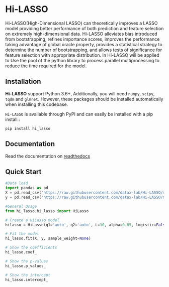 # Hi-LASSO
Hi-LASSO(High-Dimensional LASSO) can theoretically improves a LASSO model providing better performance of both prediction and feature selection on extremely 
high-dimensional data.  Hi-LASSO alleviates bias introduced from bootstrapping, refines importance scores, improves the performance taking advantage of 
global oracle property, provides a statistical strategy to determine the number of bootstrapping, and allows tests of significance for feature selection with 
appropriate distribution.  In Hi-LASSO will be applied to Use the pool of the python library to process parallel multiprocessing to reduce the time required for 
the model.

## Installation
**Hi-LASSO** support Python 3.6+, Additionally, you will need ``numpy``, ``scipy``, ``tqdm`` and ``glmnet``. 
However, these packages should be installed automatically when installing this codebase. 

``Hi-LASSO`` is available through PyPI and can easily be installed with a
pip install::

```
pip install hi_lasso
```

## Documentation
Read the documentation on [readthedocs](https://hi_lasso.readthedocs.io/en/latest/)

## Quick Start
```python
#Data load
import pandas as pd
X = pd.read_csv('https://raw.githubusercontent.com/datax-lab/Hi-LASSO/master/simulation%20data/X.csv')
y = pd.read_csv('https://raw.githubusercontent.com/datax-lab/Hi-LASSO/master/simulation%20data/y.csv')

#General Usage
from hi_lasso.hi_lasso import HiLasso

# Create a HiLasso model
hilasso = HiLasso(q1='auto', q2='auto', L=30, alpha=0.05, logistic=False, random_state=None, parallel=False, n_jobs=None)

# Fit the model
hi_lasso.fit(X, y, sample_weight=None)

# Show the coefficients
hi_lasso.coef_

# Show the p-values
hi_lasso.p_values_

# Show the intercept
hi_lasso.intercept_
```
